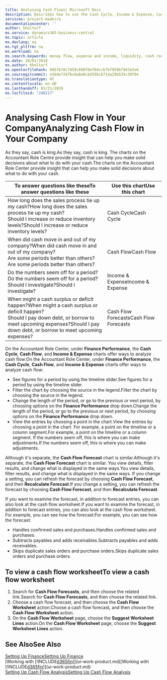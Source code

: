```yaml
---
title: Analysing Cash Flows| Microsoft Docs
description: Describes how to use the Cash Cycle, Income & Expense, Cash Flow, and Cash Flow Forecast charts to analyze the past and future flow of money in and out of your company.
services: project-madeira
documentationcenter: ''
author: bholtorf
ms.service: dynamics365-business-central
ms.topic: article
ms.devlang: na
ms.tgt_pltfrm: na
ms.workload: na
ms.search.keywords: money flow, expense and income, liquidity, cash receipts minus cash payments, Cartera
ms.date: 10/01/2018
ms.author: bholtorf
ms.openlocfilehash: 686f678c7459c608f0ef0dccb7bf959bf843e5e6
ms.sourcegitcommit: e10de72476c6a6e0cbd35bcb714a29b535c39f0e
ms.translationtype: HT
ms.contentlocale: en-GB
ms.lasthandoff: 01/21/2019
ms.locfileid: "248217"
---
```

# <a name="analyzing-cash-flow-in-your-company"></a><span data-ttu-id="5cb65-103">Analysing Cash Flow in Your Company</span><span class="sxs-lookup"><span data-stu-id="5cb65-103">Analyzing Cash Flow in Your Company</span></span>
<span data-ttu-id="5cb65-104">As they say, cash is king.</span><span class="sxs-lookup"><span data-stu-id="5cb65-104">As they say, cash is king.</span></span> <span data-ttu-id="5cb65-105">The charts on the Accountant Role Centre provide insight that can help you make solid decisions about what to do with your cash.</span><span class="sxs-lookup"><span data-stu-id="5cb65-105">The charts on the Accountant Role Center provide insight that can help you make solid decisions about what to do with your cash.</span></span>  

| <span data-ttu-id="5cb65-106">To answer questions like these</span><span class="sxs-lookup"><span data-stu-id="5cb65-106">To answer questions like these</span></span> | <span data-ttu-id="5cb65-107">Use this chart</span><span class="sxs-lookup"><span data-stu-id="5cb65-107">Use this chart</span></span> |
| --- | --- |
| <span data-ttu-id="5cb65-108">How long does the sales process tie up my cash?</span><span class="sxs-lookup"><span data-stu-id="5cb65-108">How long does the sales process tie up my cash?</span></span></br> <span data-ttu-id="5cb65-109">Should I increase or reduce inventory levels?</span><span class="sxs-lookup"><span data-stu-id="5cb65-109">Should I increase or reduce inventory levels?</span></span> |<span data-ttu-id="5cb65-110">Cash Cycle</span><span class="sxs-lookup"><span data-stu-id="5cb65-110">Cash Cycle</span></span> |
| <span data-ttu-id="5cb65-111">When did cash move in and out of my company?</span><span class="sxs-lookup"><span data-stu-id="5cb65-111">When did cash move in and out of my company?</span></span></br> <span data-ttu-id="5cb65-112">Are some periods better than others?</span><span class="sxs-lookup"><span data-stu-id="5cb65-112">Are some periods better than others?</span></span> |<span data-ttu-id="5cb65-113">Cash Flow</span><span class="sxs-lookup"><span data-stu-id="5cb65-113">Cash Flow</span></span> |
| <span data-ttu-id="5cb65-114">Do the numbers seem off for a period?</span><span class="sxs-lookup"><span data-stu-id="5cb65-114">Do the numbers seem off for a period?</span></span></br> <span data-ttu-id="5cb65-115">Should I investigate?</span><span class="sxs-lookup"><span data-stu-id="5cb65-115">Should I investigate?</span></span> |<span data-ttu-id="5cb65-116">Income & Expense</span><span class="sxs-lookup"><span data-stu-id="5cb65-116">Income & Expense</span></span> |
| <span data-ttu-id="5cb65-117">When might a cash surplus or deficit happen?</span><span class="sxs-lookup"><span data-stu-id="5cb65-117">When might a cash surplus or deficit happen?</span></span></br> <span data-ttu-id="5cb65-118">Should I pay down debt, or borrow to meet upcoming expenses?</span><span class="sxs-lookup"><span data-stu-id="5cb65-118">Should I pay down debt, or borrow to meet upcoming expenses?</span></span> |<span data-ttu-id="5cb65-119">Cash Flow Forecasts</span><span class="sxs-lookup"><span data-stu-id="5cb65-119">Cash Flow Forecasts</span></span> |

<span data-ttu-id="5cb65-120">On the Accountant Role Center, under **Finance Performance**, the **Cash Cycle**, **Cash Flow**, and **Income & Expense** charts offer ways to analyze cash flow:</span><span class="sxs-lookup"><span data-stu-id="5cb65-120">On the Accountant Role Center, under **Finance Performance**, the **Cash Cycle**, **Cash Flow**, and **Income & Expense** charts offer ways to analyze cash flow:</span></span>  

* <span data-ttu-id="5cb65-121">See figures for a period by using the timeline slider.</span><span class="sxs-lookup"><span data-stu-id="5cb65-121">See figures for a period by using the timeline slider.</span></span>  
* <span data-ttu-id="5cb65-122">Filter the chart by choosing the source in the legend.</span><span class="sxs-lookup"><span data-stu-id="5cb65-122">Filter the chart by choosing the source in the legend.</span></span>  
* <span data-ttu-id="5cb65-123">Change the length of the period, or go to the previous or next period, by choosing options on the **Finance Performance** drop down.</span><span class="sxs-lookup"><span data-stu-id="5cb65-123">Change the length of the period, or go to the previous or next period, by choosing options on the **Finance Performance** drop down.</span></span>  
* <span data-ttu-id="5cb65-124">View the entries by choosing a point in the chart.</span><span class="sxs-lookup"><span data-stu-id="5cb65-124">View the entries by choosing a point in the chart.</span></span> <span data-ttu-id="5cb65-125">For example, a point on the timeline or a column segment.</span><span class="sxs-lookup"><span data-stu-id="5cb65-125">For example, a point on the timeline or a column segment.</span></span> <span data-ttu-id="5cb65-126">If the numbers seem off, this is where you can make adjustments.</span><span class="sxs-lookup"><span data-stu-id="5cb65-126">If the numbers seem off, this is where you can make adjustments.</span></span>  

<span data-ttu-id="5cb65-127">Although it's separate, the **Cash Flow Forecast** chart is similar.</span><span class="sxs-lookup"><span data-stu-id="5cb65-127">Although it's separate, the **Cash Flow Forecast** chart is similar.</span></span> <span data-ttu-id="5cb65-128">You view details, filter results, and change what is displayed in the same ways.</span><span class="sxs-lookup"><span data-stu-id="5cb65-128">You view details, filter results, and change what is displayed in the same ways.</span></span> <span data-ttu-id="5cb65-129">If you change a setting, you can refresh the forecast by choosing **Cash Flow Forecast**, and then **Recalculate Forecast**.</span><span class="sxs-lookup"><span data-stu-id="5cb65-129">If you change a setting, you can refresh the forecast by choosing **Cash Flow Forecast**, and then **Recalculate Forecast**.</span></span>

<span data-ttu-id="5cb65-130">If you want to examine the forecast, in addition to forecast entries, you can also look at the cash flow worksheet.</span><span class="sxs-lookup"><span data-stu-id="5cb65-130">If you want to examine the forecast, in addition to forecast entries, you can also look at the cash flow worksheet.</span></span> <span data-ttu-id="5cb65-131">For example, you can see how the forecast:</span><span class="sxs-lookup"><span data-stu-id="5cb65-131">For example, you can see how the forecast:</span></span>

* <span data-ttu-id="5cb65-132">Handles confirmed sales and purchases.</span><span class="sxs-lookup"><span data-stu-id="5cb65-132">Handles confirmed sales and purchases.</span></span>  
* <span data-ttu-id="5cb65-133">Subtracts payables and adds receivables.</span><span class="sxs-lookup"><span data-stu-id="5cb65-133">Subtracts payables and adds receivables.</span></span>  
* <span data-ttu-id="5cb65-134">Skips duplicate sales orders and purchase orders.</span><span class="sxs-lookup"><span data-stu-id="5cb65-134">Skips duplicate sales orders and purchase orders.</span></span>  

## <a name="to-view-a-cash-flow-worksheet"></a><span data-ttu-id="5cb65-135">To view a cash flow worksheet</span><span class="sxs-lookup"><span data-stu-id="5cb65-135">To view a cash flow worksheet</span></span>
1. <span data-ttu-id="5cb65-136">Search for **Cash Flow Forecasts**, and then choose the related link.</span><span class="sxs-lookup"><span data-stu-id="5cb65-136">Search for **Cash Flow Forecasts**, and then choose the related link.</span></span>  
2. <span data-ttu-id="5cb65-137">Choose a cash flow forecast, and then choose the **Cash Flow Worksheet** action.</span><span class="sxs-lookup"><span data-stu-id="5cb65-137">Choose a cash flow forecast, and then choose the **Cash Flow Worksheet** action.</span></span>  
3. <span data-ttu-id="5cb65-138">On the **Cash Flow Worksheet** page, choose the **Suggest Worksheet Lines** action.</span><span class="sxs-lookup"><span data-stu-id="5cb65-138">On the **Cash Flow Worksheet** page, choose the **Suggest Worksheet Lines** action.</span></span>  

## <a name="see-also"></a><span data-ttu-id="5cb65-139">See Also</span><span class="sxs-lookup"><span data-stu-id="5cb65-139">See Also</span></span>
[<span data-ttu-id="5cb65-140">Setting Up Finance</span><span class="sxs-lookup"><span data-stu-id="5cb65-140">Setting Up Finance</span></span>](finance-setup-finance.md)  
<span data-ttu-id="5cb65-141">[Working with [!INCLUDE[d365fin](includes/d365fin_md.md)]](ui-work-product.md)</span><span class="sxs-lookup"><span data-stu-id="5cb65-141">[Working with [!INCLUDE[d365fin](includes/d365fin_md.md)]](ui-work-product.md)</span></span>  
[<span data-ttu-id="5cb65-142">Setting Up Cash Flow Analysis</span><span class="sxs-lookup"><span data-stu-id="5cb65-142">Setting Up Cash Flow Analysis</span></span>](finance-setup-cash-flow-analyses.md)  
